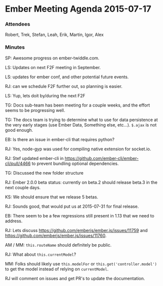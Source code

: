 # Ember Meeting Agenda 2015-07-17

### Attendees

Robert, Trek, Stefan, Leah, Erik, Martin, Igor, Alex

### Minutes

SP: Awesome progress on ember-twiddle.com.

LS: Updates on next F2F meeting in September.

LS: updates for ember conf, and other potential future events.

RJ: can we schedule F2F further out, so planning is easier.

LS: Yup, lets doit by/during the next F2F

TG: Docs sub-team has been meeting for a couple weeks, and the effort seems to be progressing well.

TG: The docs team is trying to determine what to use for data persistence at the very early stages (use Ember Data, Something else, etc...). `$.ajax` is not good enough.

<aside> 

EB: Is there an issue in ember-cli that requires python?

RJ: Yes, node-gyp was used for compiling native extension for socket.io.

RJ: Stef updated ember-cli in https://github.com/ember-cli/ember-cli/pull/4466 to prevent bundling optional dependencies.

</aside>

TG: Discussed the new folder structure 

RJ: Ember 2.0.0 beta status: currently on beta.2 should release beta.3 in the next couple days.

KS: We should ensure that we release 5 betas.

RJ: Sounds good, that would put us at 2015-07-31 for final release.

EB: There seem to be a few regressions still present in 1.13 that we need to address.

RJ: Lets discuss https://github.com/emberjs/ember.js/issues/11759 and https://github.com/emberjs/ember.js/issues/11760.

AM / MM: `this.routeName` should definitely be public.

RJ: What about `this.currentModel`?

MM: Folks should likely use `this.modelFor` or `this.get('controller.model')` to get the model instead of relying on `currentModel`. 

RJ will comment on issues and get PR's to update the documentation.
